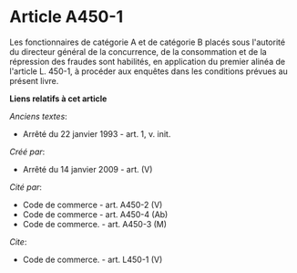# Article A450-1

Les fonctionnaires de catégorie A et de catégorie B placés sous l'autorité du directeur général de la concurrence, de la
consommation et de la répression des fraudes sont habilités, en application du premier alinéa de l'article L. 450-1, à
procéder aux enquêtes dans les conditions prévues au présent livre.

**Liens relatifs à cet article**

_Anciens textes_:

  - Arrêté du 22 janvier 1993 - art. 1, v. init.

_Créé par_:

  - Arrêté du 14 janvier 2009 - art. (V)

_Cité par_:

  - Code de commerce - art. A450-2 (V)
  - Code de commerce - art. A450-4 (Ab)
  - Code de commerce. - art. A450-3 (M)

_Cite_:

  - Code de commerce. - art. L450-1 (V)
